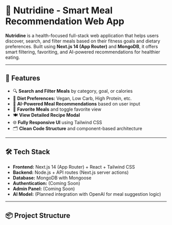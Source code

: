 # 🥗 Nutridine - Smart Meal Recommendation Web App

**Nutridine** is a health-focused full-stack web application that helps users discover, search, and filter meals based on their fitness goals and dietary preferences. Built using **Next.js 14 (App Router)** and **MongoDB**, it offers smart filtering, favoriting, and AI-powered recommendations for healthier eating.

---

## 🚀 Features

- 🔍 **Search and Filter Meals** by category, goal, or calories
- 🌱 **Diet Preferences:** Vegan, Low Carb, High Protein, etc.
- 🧠 **AI-Powered Meal Recommendations** based on user input
- 💚 **Favorite Meals** and toggle favorite view
- 🍽️ **View Detailed Recipe Modal**
- 🌐 **Fully Responsive UI** using Tailwind CSS
- 🗂️ **Clean Code Structure** and component-based architecture

---

## 🛠️ Tech Stack

- **Frontend:** Next.js 14 (App Router) + React + Tailwind CSS
- **Backend:** Node.js + API routes (Next.js server actions)
- **Database:** MongoDB with Mongoose
- **Authentication:** (Coming Soon)
- **Admin Panel:** (Coming Soon)
- **AI Model:** (Planned integration with OpenAI for meal suggestion logic)

---

## 📦 Project Structure

